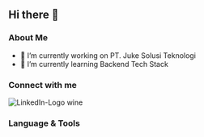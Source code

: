 ## Hi there 👋

<!--
**jokodoepat/jokodoepat** is a ✨ _special_ ✨ repository because its `README.md` (this file) appears on your GitHub profile.
Here are some ideas to get you started:
-->

### About Me
- 🔭 I’m currently working on PT. Juke Solusi Teknologi
- 🌱 I’m currently learning Backend Tech Stack

### Connect with me
![LinkedIn-Logo wine](https://github.com/user-attachments/assets/4508011b-e884-4dee-9b4e-41de89004925)


### Language & Tools
